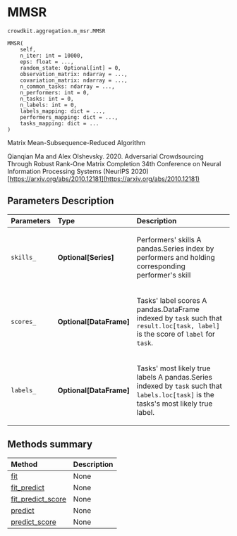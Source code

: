 # MMSR
`crowdkit.aggregation.m_msr.MMSR`

```
MMSR(
    self,
    n_iter: int = 10000,
    eps: float = ...,
    random_state: Optional[int] = 0,
    observation_matrix: ndarray = ...,
    covariation_matrix: ndarray = ...,
    n_common_tasks: ndarray = ...,
    n_performers: int = 0,
    n_tasks: int = 0,
    n_labels: int = 0,
    labels_mapping: dict = ...,
    performers_mapping: dict = ...,
    tasks_mapping: dict = ...
)
```

Matrix Mean-Subsequence-Reduced Algorithm


Qianqian Ma and Alex Olshevsky. 2020.
Adversarial Crowdsourcing Through Robust Rank-One Matrix Completion
34th Conference on Neural Information Processing Systems (NeurIPS 2020)
[https://arxiv.org/abs/2010.12181](https://arxiv.org/abs/2010.12181)

## Parameters Description

| Parameters | Type | Description |
| :----------| :----| :-----------|
`skills_`|**Optional\[Series\]**|<p>Performers&#x27; skills A pandas.Series index by performers and holding corresponding performer&#x27;s skill</p>
`scores_`|**Optional\[DataFrame\]**|<p>Tasks&#x27; label scores A pandas.DataFrame indexed by `task` such that `result.loc[task, label]` is the score of `label` for `task`.</p>
`labels_`|**Optional\[DataFrame\]**|<p>Tasks&#x27; most likely true labels A pandas.Series indexed by `task` such that `labels.loc[task]` is the tasks&#x27;s most likely true label.</p>
## Methods summary

| Method | Description |
| :------| :-----------|
[fit](crowdkit.aggregation.m_msr.MMSR.fit.md)| None
[fit_predict](crowdkit.aggregation.m_msr.MMSR.fit_predict.md)| None
[fit_predict_score](crowdkit.aggregation.m_msr.MMSR.fit_predict_score.md)| None
[predict](crowdkit.aggregation.m_msr.MMSR.predict.md)| None
[predict_score](crowdkit.aggregation.m_msr.MMSR.predict_score.md)| None
